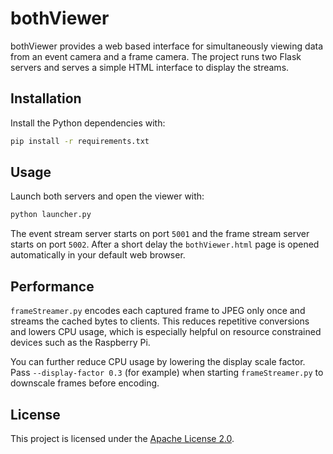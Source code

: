 # bothViewer

bothViewer provides a web based interface for simultaneously viewing data from an event camera and a frame camera. The project runs two Flask servers and serves a simple HTML interface to display the streams.

## Installation

Install the Python dependencies with:

```bash
pip install -r requirements.txt
```

## Usage

Launch both servers and open the viewer with:

```bash
python launcher.py
```

The event stream server starts on port `5001` and the frame stream server starts on port `5002`. After a short delay the `bothViewer.html` page is opened automatically in your default web browser.

## Performance

`frameStreamer.py` encodes each captured frame to JPEG only once and streams the
cached bytes to clients. This reduces repetitive conversions and lowers CPU
usage, which is especially helpful on resource constrained devices such as the
Raspberry Pi.

You can further reduce CPU usage by lowering the display scale factor. Pass
`--display-factor 0.3` (for example) when starting `frameStreamer.py` to
downscale frames before encoding.

## License

This project is licensed under the [Apache License 2.0](LICENSE).
